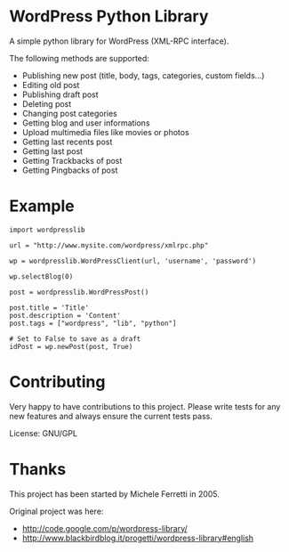 WordPress Python Library
========================

A simple python library for WordPress (XML-RPC interface).

The following methods are supported:

* Publishing new post (title, body, tags, categories, custom fields…)
* Editing old post
* Publishing draft post
* Deleting post
* Changing post categories
* Getting blog and user informations
* Upload multimedia files like movies or photos
* Getting last recents post
* Getting last post
* Getting Trackbacks of post
* Getting Pingbacks of post

Example
=======

	import wordpresslib
	
	url = "http://www.mysite.com/wordpress/xmlrpc.php"
	
	wp = wordpresslib.WordPressClient(url, 'username', 'password')
	
	wp.selectBlog(0)
	
	post = wordpresslib.WordPressPost()
	
	post.title = 'Title'
	post.description = 'Content'
	post.tags = ["wordpress", "lib", "python"]
	
	# Set to False to save as a draft
	idPost = wp.newPost(post, True)

Contributing
============

Very happy to have contributions to this project. Please write tests for any new features and always ensure the current tests pass.

License: GNU/GPL

Thanks
======

This project has been started by Michele Ferretti in 2005.

Original project was here: 

* http://code.google.com/p/wordpress-library/
* http://www.blackbirdblog.it/progetti/wordpress-library#english